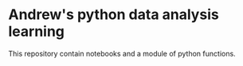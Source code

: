Andrew's python data analysis learning
======================================

This repository contain notebooks and a module of python functions.

